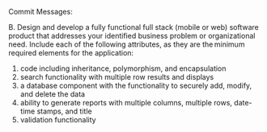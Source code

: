 Commit Messages:

B.  Design and develop a fully functional full stack (mobile or web) software product that addresses your identified business problem or organizational need. Include each of the following attributes, as they are the minimum required elements for the application:

1. code including inheritance, polymorphism, and encapsulation 
2. search functionality with multiple row results and displays
3. a database component with the functionality to securely add, modify, and delete the data
4. ability to generate reports with multiple columns, multiple rows, date-time stamps, and title
5. validation functionality